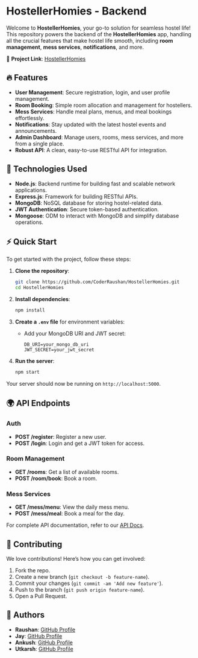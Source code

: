 # HostellerHomies - Backend

Welcome to **HostellerHomies**, your go-to solution for seamless hostel life! This repository powers the backend of the **HostellerHomies** app, handling all the crucial features that make hostel life smooth, including **room management**, **mess services**, **notifications**, and more.

🚀 **Project Link**: [HostellerHomies](https://hostellerhomiess.netlify.app/)

## 🔥 Features

- **User Management**: Secure registration, login, and user profile management.
- **Room Booking**: Simple room allocation and management for hostellers.
- **Mess Services**: Handle meal plans, menus, and meal bookings effortlessly.
- **Notifications**: Stay updated with the latest hostel events and announcements.
- **Admin Dashboard**: Manage users, rooms, mess services, and more from a single place.
- **Robust API**: A clean, easy-to-use RESTful API for integration.

## 🚀 Technologies Used

- **Node.js**: Backend runtime for building fast and scalable network applications.
- **Express.js**: Framework for building RESTful APIs.
- **MongoDB**: NoSQL database for storing hostel-related data.
- **JWT Authentication**: Secure token-based authentication.
- **Mongoose**: ODM to interact with MongoDB and simplify database operations.

## ⚡️ Quick Start

To get started with the project, follow these steps:

1. **Clone the repository**:

   ```bash
   git clone https://github.com/CoderRaushan/HostellerHomies.git
   cd HostellerHomies
   ```

2. **Install dependencies**:

   ```bash
   npm install
   ```

3. **Create a `.env` file** for environment variables:

   - Add your MongoDB URI and JWT secret:
     ```env
     DB_URI=your_mongo_db_uri
     JWT_SECRET=your_jwt_secret
     ```

4. **Run the server**:
   ```bash
   npm start
   ```

Your server should now be running on `http://localhost:5000`.

## 🌍 API Endpoints

### Auth

- **POST /register**: Register a new user.
- **POST /login**: Login and get a JWT token for access.

### Room Management

- **GET /rooms**: Get a list of available rooms.
- **POST /room/book**: Book a room.

### Mess Services

- **GET /mess/menu**: View the daily mess menu.
- **POST /mess/meal**: Book a meal for the day.

For complete API documentation, refer to our [API Docs](#).

## 🤝 Contributing

We love contributions! Here’s how you can get involved:

1. Fork the repo.
2. Create a new branch (`git checkout -b feature-name`).
3. Commit your changes (`git commit -am 'Add new feature'`).
4. Push to the branch (`git push origin feature-name`).
5. Open a Pull Request.

## 🌟 Authors

- **Raushan**: [GitHub Profile](https://github.com/CoderRaushan)
- **Jay**: [GitHub Profile](https://github.com/jayjaisswal)
- **Ankush**: [GitHub Profile](https://github.com/ankushkumar2122)
- **Utkarsh**: [GitHub Profile](https://github.com/u4utkarsh)
